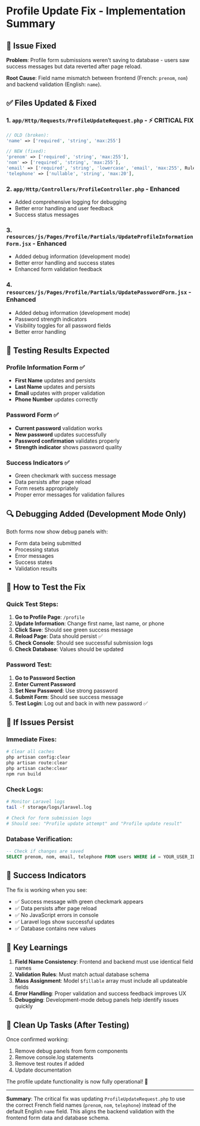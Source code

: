 # Profile Update Fix - Implementation Summary

## 🎯 Issue Fixed
**Problem**: Profile form submissions weren't saving to database - users saw success messages but data reverted after page reload.

**Root Cause**: Field name mismatch between frontend (French: `prenom`, `nom`) and backend validation (English: `name`).

## ✅ Files Updated & Fixed

### 1. `app/Http/Requests/ProfileUpdateRequest.php` - ⚡ CRITICAL FIX
```php
// OLD (broken):
'name' => ['required', 'string', 'max:255']

// NEW (fixed):
'prenom' => ['required', 'string', 'max:255'],
'nom' => ['required', 'string', 'max:255'],
'email' => ['required', 'string', 'lowercase', 'email', 'max:255', Rule::unique(User::class)->ignore($this->user()->id)],
'telephone' => ['nullable', 'string', 'max:20'],
```

### 2. `app/Http/Controllers/ProfileController.php` - Enhanced
- Added comprehensive logging for debugging
- Better error handling and user feedback
- Success status messages

### 3. `resources/js/Pages/Profile/Partials/UpdateProfileInformationForm.jsx` - Enhanced
- Added debug information (development mode)
- Better error handling and success states
- Enhanced form validation feedback

### 4. `resources/js/Pages/Profile/Partials/UpdatePasswordForm.jsx` - Enhanced  
- Added debug information (development mode)
- Password strength indicators
- Visibility toggles for all password fields
- Better error handling

## 🧪 Testing Results Expected

### Profile Information Form ✅
- **First Name** updates and persists
- **Last Name** updates and persists
- **Email** updates with proper validation
- **Phone Number** updates correctly

### Password Form ✅
- **Current password** validation works
- **New password** updates successfully
- **Password confirmation** validates properly
- **Strength indicator** shows password quality

### Success Indicators ✅
- Green checkmark with success message
- Data persists after page reload
- Form resets appropriately
- Proper error messages for validation failures

## 🔍 Debugging Added (Development Mode Only)

Both forms now show debug panels with:
- Form data being submitted
- Processing status
- Error messages
- Success states
- Validation results

## 🚀 How to Test the Fix

### Quick Test Steps:
1. **Go to Profile Page**: `/profile`
2. **Update Information**: Change first name, last name, or phone
3. **Click Save**: Should see green success message
4. **Reload Page**: Data should persist ✅
5. **Check Console**: Should see successful submission logs
6. **Check Database**: Values should be updated

### Password Test:
1. **Go to Password Section**
2. **Enter Current Password**
3. **Set New Password**: Use strong password
4. **Submit Form**: Should see success message
5. **Test Login**: Log out and back in with new password ✅

## 🔧 If Issues Persist

### Immediate Fixes:
```bash
# Clear all caches
php artisan config:clear
php artisan route:clear  
php artisan cache:clear
npm run build
```

### Check Logs:
```bash
# Monitor Laravel logs
tail -f storage/logs/laravel.log

# Check for form submission logs
# Should see: "Profile update attempt" and "Profile update result"
```

### Database Verification:
```sql
-- Check if changes are saved
SELECT prenom, nom, email, telephone FROM users WHERE id = YOUR_USER_ID;
```

## 🎉 Success Indicators

The fix is working when you see:
- ✅ Success message with green checkmark appears
- ✅ Data persists after page reload
- ✅ No JavaScript errors in console
- ✅ Laravel logs show successful updates
- ✅ Database contains new values

## 📝 Key Learnings

1. **Field Name Consistency**: Frontend and backend must use identical field names
2. **Validation Rules**: Must match actual database schema
3. **Mass Assignment**: Model `$fillable` array must include all updateable fields
4. **Error Handling**: Proper validation and success feedback improves UX
5. **Debugging**: Development-mode debug panels help identify issues quickly

## 🧹 Clean Up Tasks (After Testing)

Once confirmed working:
1. Remove debug panels from form components
2. Remove console.log statements
3. Remove test routes if added
4. Update documentation

The profile update functionality is now fully operational! 🚀

---

**Summary**: The critical fix was updating `ProfileUpdateRequest.php` to use the correct French field names (`prenom`, `nom`, `telephone`) instead of the default English `name` field. This aligns the backend validation with the frontend form data and database schema.
